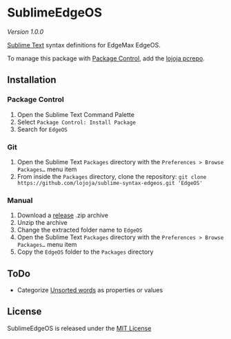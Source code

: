 SublimeEdgeOS
=============

*Version 1.0.0*

[Sublime Text](https://www.sublimetext.com) syntax definitions for EdgeMax EdgeOS.

To manage this package with [Package Control](https://packagecontrol.io), add the [lojoja pcrepo](https://github.com/lojoja/sublime-pcrepo).


Installation
------------

### Package Control
1. Open the Sublime Text Command Palette
2. Select `Package Control: Install Package`
3. Search for `EdgeOS`


### Git
1. Open the Sublime Text `Packages` directory with the `Preferences > Browse Packages…` menu item
2. From inside the `Packages` directory, clone the repository:
`git clone https://github.com/lojoja/sublime-syntax-edgeos.git 'EdgeOS'`


### Manual
1. Download a [release](https://github.com/lojoja/sublime-syntax-edgeos/releases) .zip archive
2. Unzip the archive
3. Change the extracted folder name to `EdgeOS`
4. Open the Sublime Text `Packages` directory with the `Preferences > Browse Packages…` menu item
5. Copy the `EdgeOS` folder to the `Packages` directory


ToDo
----

- Categorize [Unsorted words](./lang/unsorted.txt) as properties or values


License
-------

SublimeEdgeOS is released under the [MIT License](./LICENSE)
